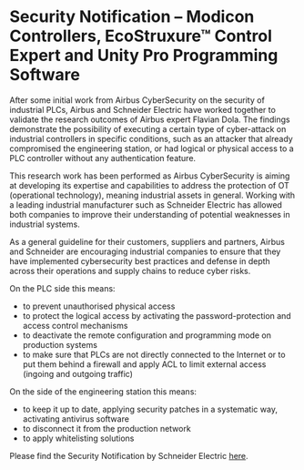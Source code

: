 Security Notification – Modicon Controllers, EcoStruxure™ Control Expert and Unity Pro Programming Software
===========================================================================================================

After some initial work from Airbus CyberSecurity on the security of industrial PLCs, Airbus and Schneider Electric have worked together to validate the research outcomes of Airbus expert Flavian Dola. The findings demonstrate the possibility of executing a certain type of cyber-attack on industrial controllers in specific conditions, such as an attacker that already compromised the engineering station, or had logical or physical access to a PLC controller without any authentication feature.

This research work has been performed as Airbus CyberSecurity is aiming at developing its expertise and capabilities to address the protection of OT (operational technology), meaning industrial assets in general. Working with a leading industrial manufacturer such as Schneider Electric has allowed both companies to improve their understanding of potential weaknesses in industrial systems.

As a general guideline for their customers, suppliers and partners, Airbus and Schneider are encouraging industrial companies to ensure that they have implemented cybersecurity best practices and defense in depth across their operations and supply chains to reduce cyber risks.

On the PLC side this means:

* to prevent unauthorised physical access
* to protect the logical access by activating the password-protection and access control mechanisms
* to deactivate the remote configuration and programming mode on production systems
* to make sure that PLCs are not directly connected to the Internet or to put them behind a firewall and apply ACL to limit external access (ingoing and outgoing traffic)

On the side of the engineering station this means:
* to keep it up to date,  applying security patches in a systematic way, activating antivirus software
* to disconnect it from the production network
* to apply whitelisting solutions

Please find the Security Notification by Schneider Electric [here](https://www.se.com/ww/en/download/document/SEVD-2020-080-01/). 